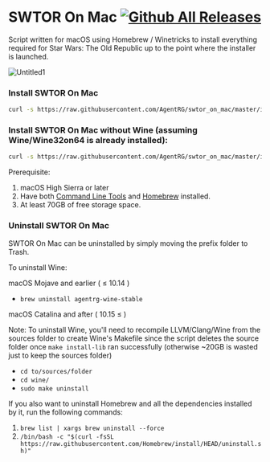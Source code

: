 # SWTOR On Mac [![Github All Releases](https://img.shields.io/github/downloads/agentrg/swtor_on_mac/total?color=%2376BA1B&style=for-the-badge)]()
Script written for macOS using Homebrew / Winetricks to install everything required for Star Wars: The Old Republic up to the point where the installer is launched.

![Untitled1](https://user-images.githubusercontent.com/23729455/142350151-69209849-bdc2-4ec8-a8d3-1e665cd49989.png)


### Install SWTOR On Mac
``` bash
curl -s https://raw.githubusercontent.com/AgentRG/swtor_on_mac/master/install.sh | bash
```

### Install SWTOR On Mac without Wine (assuming Wine/Wine32on64 is already installed):
```bash
curl -s https://raw.githubusercontent.com/AgentRG/swtor_on_mac/master/install_swtor.sh | bash
```

Prerequisite:
1. macOS High Sierra or later
2. Have both [Command Line Tools](https://osxdaily.com/2014/02/12/install-command-line-tools-mac-os-x/ "How to Install Command Line Tools") and [Homebrew](https://github.com/Homebrew/install "Homebrew GitHub Page") installed.
3. At least 70GB of free storage space.

### Uninstall SWTOR On Mac
SWTOR On Mac can be uninstalled by simply moving the prefix folder to Trash.

To uninstall Wine:

macOS Mojave and earlier ( ≤ 10.14 )
* `brew uninstall agentrg-wine-stable`

macOS Catalina and after ( 10.15 ≤ )

Note: To uninstall Wine, you'll need to recompile LLVM/Clang/Wine from the sources folder to create Wine's Makefile since the script deletes the source folder once `make install-lib` ran successfully (otherwise ~20GB is wasted just to keep the sources folder)

* `cd to/sources/folder`
* `cd wine/`
* `sudo make uninstall`

If you also want to uninstall Homebrew and all the dependencies installed by it, run the following commands:
1. ```brew list | xargs brew uninstall --force```
2. ```/bin/bash -c "$(curl -fsSL https://raw.githubusercontent.com/Homebrew/install/HEAD/uninstall.sh)"```
